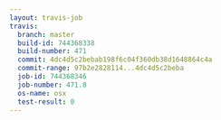 ```yaml
---
layout: travis-job
travis:
  branch: master
  build-id: 744368338
  build-number: 471
  commit: 4dc4d5c2bebab198f6c04f360db38d1648864c4a
  commit-range: 97b2e2828114...4dc4d5c2beba
  job-id: 744368346
  job-number: 471.8
  os-name: osx
  test-result: 0
---
```

